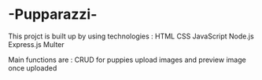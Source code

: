 # -Pupparazzi-

This projct is built up by using technologies :
HTML 
CSS 
JavaScript 
Node.js 
Express.js 
Multer 

Main functions are : 
CRUD for puppies
upload images and preview image once uploaded 
